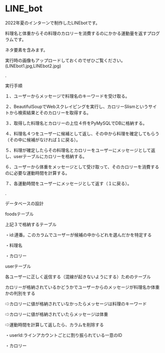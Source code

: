 # LINE_bot
2022年夏のインターンで制作したLINEbotです。

料理名と体重からその料理のカロリーを消費するのにかかる運動量を返すプログラムです。

ネタ要素を含みます。

実行時の画像もアップロードしておくのでぜひご覧ください。
(LINEbot1.jpg,LINEbot2.jpg)

.

実行手順

１、ユーザーからメッセージで料理名のキーワードを受け取る。

２、BeautifulSoupでWebスクレイピングを実行し、カロリーSlismというサイトから検索結果とそのカロリーを取得する。

３、取得した料理名とカロリーの上位４件をPyMySQLでDBに格納する。

４、料理名４つをユーザーに候補として返し、その中から料理を確定してもらう（その中に候補がなければ１に戻る）。

５、料理が確定したらその料理名とカロリーをユーザーにメッセージとして返し、userテーブルにカロリーを格納する。

６、ユーザーから体重をメッセージとして受け取って、そのカロリーを消費するのに必要な運動時間を計算する。

７、各運動時間をユーザーにメッセージとして返す（１に戻る）。

.


データベースの設計

foodsテーブル

上記３で格納するテーブル

・id:連番。このカラムでユーザーが候補の中からどれを選んだかを特定する

・料理名

・カロリー


userテーブル

各ユーザーに正しく返信する（混線が起きないようにする）ためのテーブル

カロリーが格納されているかどうかでユーザーからのメッセージが料理名か体重かの判別をする

⇨カロリーに値が格納されていなかったらメッセージは料理のキーワード

⇨カロリーに値が格納されていたらメッセージは体重

  ⇨運動時間を計算して返したら、カラムを削除する
  
・userId:ラインアカウントごとに割り振られている一意のID

・カロリー

